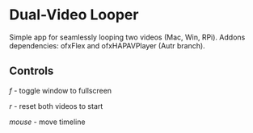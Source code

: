 # Dual-Video Looper

Simple app for seamlessly looping two videos (Mac, Win, RPi). Addons dependencies: ofxFlex and ofxHAPAVPlayer (Autr branch).

## Controls

_f_ - toggle window to fullscreen

_r_ - reset both videos to start

_mouse_ - move timeline
